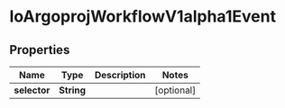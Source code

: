 

# IoArgoprojWorkflowV1alpha1Event


## Properties

Name | Type | Description | Notes
------------ | ------------- | ------------- | -------------
**selector** | **String** |  |  [optional]



